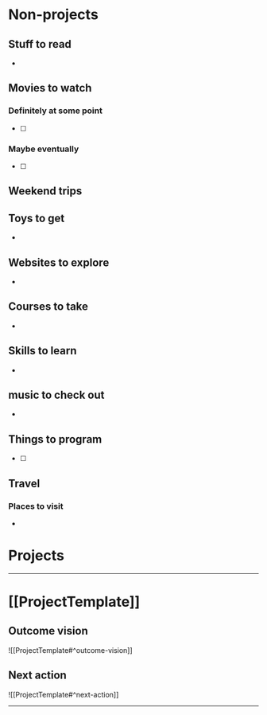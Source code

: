 # Non-projects
## Stuff to read
- 
## Movies to watch
### Definitely at some point
- [ ] 
### Maybe eventually
- [ ] 
## Weekend trips

## Toys to get
- 
## Websites to explore
- 
## Courses to take
- 
## Skills to learn
- 
## music to check out
- 
## Things to program
- [ ] 
## Travel
### Places to visit
- 
# Projects
---
# [[ProjectTemplate]]
## Outcome vision
![[ProjectTemplate#^outcome-vision]]
## Next action
![[ProjectTemplate#^next-action]]

---
